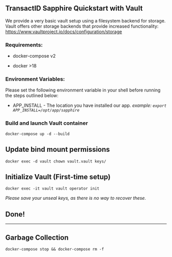 ## TransactID Sapphire Quickstart with Vault


We provide a very basic vault setup using a filesystem backend for storage.
Vault offers other storage backends that provide increased functionality: https://www.vaultproject.io/docs/configuration/storage

### Requirements:

- docker-compose v2

- docker >18

### Environment Variables:

Please set the following environment variable in your shell before running the steps outlined below:

- APP_INSTALL - The location you have installed our app.
_example: `export APP_INSTALL=/opt/app/sapphire`_

### Build and launch Vault container
`docker-compose up -d --build`

## Update bind mount permissions
`docker exec -d vault chown vault.vault keys/`

## Initialize Vault (First-time setup)
`docker exec -it vault vault operator init`

_Please save your unseal keys, as there is no way to recover these._

## Done!

---

## Garbage Collection
`docker-compose stop && docker-compose rm -f`